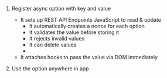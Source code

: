 


1. Register async option with key and value
   * It sets up REST API Endpoints JavaScript to read & update
       * It automatically creates a nonce for each option
       * It validates the value before storing it
       * It rejects invalid values
       * It can delete values
       * 
   * It attaches hooks to pass the value via DOM immediately

2. Use the option anywhere in app
